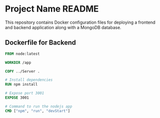 # Project Name README

This repository contains Docker configuration files for deploying a frontend and backend application along with a MongoDB database.

## Dockerfile for Backend

```dockerfile
FROM node:latest

WORKDIR /app

COPY ../Server .

# Install dependencies
RUN npm install

# Expose port 3001
EXPOSE 3001

# Command to run the nodejs app
CMD ["npm", "run", "devStart"]
